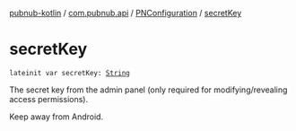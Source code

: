[pubnub-kotlin](../../index.md) / [com.pubnub.api](../index.md) / [PNConfiguration](index.md) / [secretKey](./secret-key.md)

# secretKey

`lateinit var secretKey: `[`String`](https://kotlinlang.org/api/latest/jvm/stdlib/kotlin/-string/index.html)

The secret key from the admin panel (only required for modifying/revealing access permissions).

Keep away from Android.

